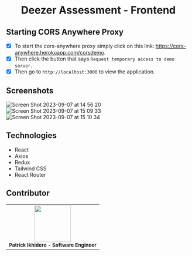 <h1 align='center'>Deezer Assessment - Frontend</h1>

<h2>Starting CORS Anywhere Proxy</h2>

- [x] To start the cors-anywhere proxy simply click on this link: <a href="https://cors-anywhere.herokuapp.com/corsdemo">https://cors-anywhere.herokuapp.com/corsdemo</a>.
- [x] Then click the button that says `Request temporary access to demo server`.
- [x] Then go to `http://localhost:3000` to view the application.

## Screenshots
![Screen Shot 2023-09-07 at 14 56 20](https://github.com/patrickikhidero/deezer-assessment/assets/80291797/7767e8a0-2780-428d-b60e-aa60b9dd2012)
![Screen Shot 2023-09-07 at 15 09 33](https://github.com/patrickikhidero/deezer-assessment/assets/80291797/3375ddf5-9308-4cfc-92d7-a1a66bebb43d)
![Screen Shot 2023-09-07 at 15 10 34](https://github.com/patrickikhidero/deezer-assessment/assets/80291797/36539af6-d41c-48ea-8c2a-4fe8e098c026)


## Technologies

- React
- Axios
- Redux
- Tailwind CSS
- React Router

## Contributor

<table>
    <tr>
        <td align="center">
            <div>
                <img src="https://avatars.githubusercontent.com/u/80291797?v=4" width="100px;">
                <br /><sub><b>Patrick Ikhidero - Software Engineer</b></sub>
            </div>
        </td>
      </tr>
</table>
